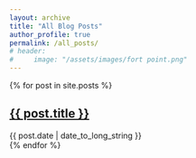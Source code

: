 ```yaml
---
layout: archive
title: "All Blog Posts"
author_profile: true
permalink: /all_posts/
# header:
#     image: "/assets/images/fort point.png"
---
```


{% for post in site.posts %}
  <article>
    <h2>
      <a href="{{ post.url }}">
        {{ post.title }}
      </a>
    </h2>
    <time datetime="{{ post.date | date: "%Y-%m-%d" }}">{{ post.date | date_to_long_string }}</time>
  </article>
{% endfor %}


<!-- <h2 {% if site.style == 'dark' %}class="text-white"{% endif %}>My Projects</h2>
<p class="f4 mb-4 {% if site.style == 'dark' %}text-white{% else %}text-gray{% endif %}">GitHub repositories that I've built.</p>
<div class="d-sm-flex flex-wrap gutter-condensed mb-4">
  {% for repository in site.github.public_repositories limit: 9 %}
    <div class="col-sm-6 col-md-12 col-lg-6 col-xl-4 mb-3">
      {% include repo-card.html %}
    </div>
  {% endfor %}
</div> -->